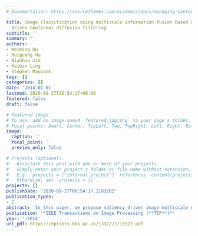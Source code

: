```yaml
---
# Documentation: https://sourcethemes.com/academic/docs/managing-content/

title: Image classification using multiscale information fusion based on saliency
  driven nonlinear diffusion filtering
subtitle: ''
summary: ''
authors:
- Weiming Hu
- Ruiguang Hu
- Nianhua Xie
- Haibin Ling
- Stephen Maybank
tags: []
categories: []
date: '2014-01-01'
lastmod: 2020-09-27T16:54:17+08:00
featured: false
draft: false

# Featured image
# To use, add an image named `featured.jpg/png` to your page's folder.
# Focal points: Smart, Center, TopLeft, Top, TopRight, Left, Right, BottomLeft, Bottom, BottomRight.
image:
  caption: ''
  focal_point: ''
  preview_only: false

# Projects (optional).
#   Associate this post with one or more of your projects.
#   Simply enter your project's folder or file name without extension.
#   E.g. `projects = ["internal-project"]` references `content/project/deep-learning/index.md`.
#   Otherwise, set `projects = []`.
projects: []
publishDate: '2020-09-27T08:54:17.218326Z'
publication_types:
- 2
abstract: 'In this paper, we propose saliency driven image multiscale nonlinear diffusion filtering. The resulting scale space in general preserves or even enhances semantically important structures such as edges, lines, or flow-like structures in the foreground, and inhibits and smoothes clutter in the background. The image is classified using multiscale information fusion based on the original image, the image at the final scale at which the diffusion process converges, and the image at a midscale. Our algorithm emphasizes the foreground features, which are important for image classification. The background image regions, whether considered as contexts of the foreground or noise to the foreground, can be globally handled by fusing information from different scales. Experimental tests of the effectiveness of the multiscale space for the image classification are conducted on the following publicly available datasets: 1) the PASCAL 2005 dataset; 2) the Oxford 102 flowers dataset; and 3) the Oxford 17 flowers dataset, with high classification rates.'
publication: '*IEEE Transactions on Image Processing (**TIP**)*'
year: '~2014'
url_pdf: https://eprints.bbk.ac.uk/13322/1/13322.pdf
---
```

